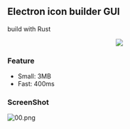## Electron icon builder GUI
build with Rust

<p align="center">
	<img src="https://forthebadge.com/images/badges/built-with-love.svg">
<p>


### Feature
* Small: 3MB
* Fast: 400ms

### ScreenShot
![00.png](https://s2.loli.net/2022/07/05/O7bXzsL5Q1NMPZJ.png)


